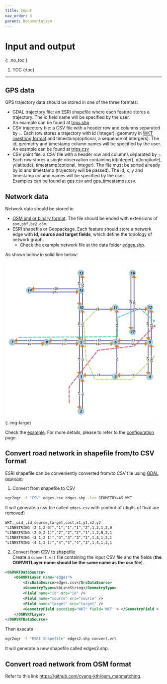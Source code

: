 ```yaml
---
title: Input
nav_order: 3
parent: Documentation
---
```


# Input and output
{: .no_toc }

1. TOC
{:toc}

---

## GPS data

GPS trajectory data should be stored in one of the three formats:
- GDAL trajectory file: an ESRI shapefile where each feature stores a trajectory. The id field name will be specified by the user.  
An example can be found at [trips.shp](https://github.com/cyang-kth/fmm/blob/master/example/data/trips.shp)  
- CSV trajectory file: a CSV file with a header row and columns separated by `;`. Each row stores a trajectory with id (integer), geometry in [WKT linestring format](https://en.wikipedia.org/wiki/Well-known_text_representation_of_geometry) and timestamp(optional, a sequence of intergers). The id, geometry and timestamp column names will be specified by the user.  
An example can be found at [trips.csv](https://github.com/cyang-kth/fmm/blob/master/example/data/trips.csv)  
- CSV point file: a CSV file with a header row and columns separated by `;`. Each row stores a single observation containing id(integer), x(longitude), y(latitude), timestamp(optional, integer). The file must be sorted already by id and timestamp (trajectory will be passed). The id, x, y and timestamp column names will be specified by the user.  
Examples can be found at [gps.csv](https://github.com/cyang-kth/fmm/blob/master/example/data/gps.csv) and [gps_timestamps.csv](https://github.com/cyang-kth/fmm/blob/master/example/data/gps_timestamps.csv).

## Network data

Network data should be stored in

- [OSM xml or binary format](https://wiki.openstreetmap.org/wiki/OSM_file_formats). The file should be ended with extensions of `osm,pbf,bz2,o5m`.
- ESRI shapefile or Geopackage. Each feature should store a network edge with **id, source and target fields**, which define the topology of network graph.  
  - Check the example network file at the data folder [edges.shp](https://github.com/cyang-kth/fmm/blob/master/example/data/edges.shp).


As shown below in solid line below:

![Network](/assets/images/network.png){:.img-large}

Check the [example](/docs/example). For more details, please to refer to the [configuration](/docs/documentation/configuration) page.

## Convert road network in shapefile from/to CSV format

ESRI shapefile can be conveniently converted from/to CSV file using [GDAL program](https://gdal.org/programs/index.html).

1. Convert from shapefile to CSV  
```bash
ogr2ogr -f "CSV" edges.csv edges.shp -lco GEOMETRY=AS_WKT
```
It will generate a csv file called `edges.csv` with content of (digits of float are removed)
```
WKT,_uid_,id,source,target,cost,x1,y1,x2,y2
"LINESTRING (2 1,2 0)","1","1","1","2",1,2,1,2,0
"LINESTRING (2 0,2 1)","2","2","2","1",1,2,0,2,1
"LINESTRING (3 1,2 1)","3","3","3","1",1,3,1,2,1
"LINESTRING (4 1,3 1)","4","4","4","3",1,4,1,3,1
```

2. Convert from CSV to shapefile  
Create a `convert.vrt` file containing the input CSV file and the fields (**the OGRVRTLayer name should be the same name as the csv file**).

```xml
<OGRVRTDataSource>
    <OGRVRTLayer name="edges">
        <SrcDataSource>edges.csv</SrcDataSource>
        <GeometryType>wkbLineString</GeometryType>
        <Field name="id" src="id" />
        <Field name="source" src="source" />
        <Field name="target" src="target" />
        <GeometryField encoding="WKT" field='WKT' > </GeometryField >
    </OGRVRTLayer>
</OGRVRTDataSource>
```

Then execute  
```bash
ogr2ogr -f "ESRI Shapefile" edges2.shp convert.vrt
```
It will generate a new shapefile called edges2.shp.

## Convert road network from OSM format

Refer to this link https://github.com/cyang-kth/osm_mapmatching.
